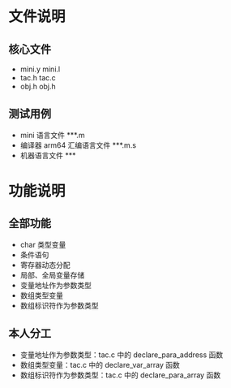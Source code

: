 # 文件说明

## 核心文件
- mini.y mini.l
- tac.h tac.c
- obj.h obj.h

## 测试用例
- mini 语言文件 ***.m
- 编译器 arm64 汇编语言文件 ***.m.s
- 机器语言文件 ***

# 功能说明

## 全部功能
- char 类型变量
- 条件语句
- 寄存器动态分配
- 局部、全局变量存储
- 变量地址作为参数类型
- 数组类型变量
- 数组标识符作为参数类型

## 本人分工
- 变量地址作为参数类型：tac.c 中的 declare_para_address 函数
- 数组类型变量：tac.c 中的 declare_var_array 函数
- 数组标识符作为参数类型：tac.c 中的 declare_para_array 函数



